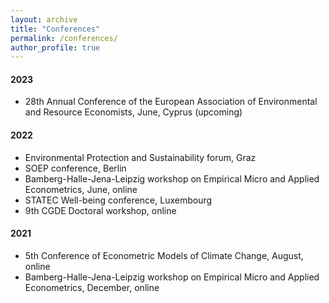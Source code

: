 ```yaml
---
layout: archive
title: "Conferences"
permalink: /conferences/
author_profile: true
---
```


#### 2023
* 28th Annual Conference of the European Association of Environmental and Resource Economists, June, Cyprus (upcoming)

#### 2022

* Environmental Protection and Sustainability forum, Graz
* SOEP conference, Berlin
* Bamberg-Halle-Jena-Leipzig workshop on Empirical Micro and Applied Econometrics, June, online
* STATEC Well-being conference, Luxembourg
* 9th CGDE Doctoral workshop, online

#### 2021
* 5th Conference of Econometric Models of Climate Change, August, online
* Bamberg-Halle-Jena-Leipzig workshop on Empirical Micro and Applied Econometrics, December, online
